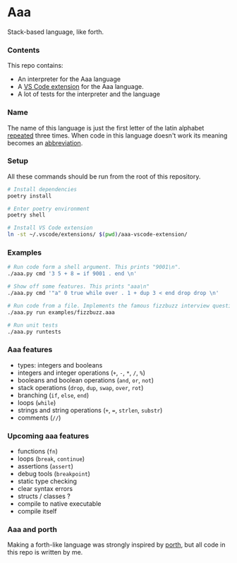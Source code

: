 # Aaa
Stack-based language, like forth.

### Contents
This repo contains:
* An interpreter for the Aaa language
* A [VS Code extension](./aaa-vscode-extension/README.md) for the Aaa language.
* A lot of tests for the interpreter and the language

### Name
The name of this language is just the first letter of the latin alphabet [repeated](#Examples) three times. When code in this language doesn't work its meaning becomes an [abbreviation](https://en.uncyclopedia.co/wiki/AAAAAAAAA!).

### Setup
All these commands should be run from the root of this repository.
```sh
# Install dependencies
poetry install

# Enter poetry environment
poetry shell

# Install VS Code extension
ln -st ~/.vscode/extensions/ $(pwd)/aaa-vscode-extension/
```

### Examples
```sh
# Run code form a shell argument. This prints "9001\n".
./aaa.py cmd '3 5 + 8 = if 9001 . end \n'

# Show off some features. This prints "aaa\n"
./aaa.py cmd '"a" 0 true while over . 1 + dup 3 < end drop drop \n'

# Run code from a file. Implements the famous fizzbuzz interview question.
./aaa.py run examples/fizzbuzz.aaa

# Run unit tests
./aaa.py runtests
```

### Aaa features
- types: integers and booleans
- integers and integer operations (`+`, `-`, `*`, `/`, `%`)
- booleans and boolean operations (`and`, `or`, `not`)
- stack operations (`drop`, `dup`, `swap`, `over`, `rot`)
- branching (`if`, `else`, `end`)
- loops (`while`)
- strings and string operations (`+`, `=`, `strlen`, `substr`)
- comments (`//`)

### Upcoming aaa features
- functions (`fn`)
- loops (`break`, `continue`)
- assertions (`assert`)
- debug tools (`breakpoint`)
- static type checking
- clear syntax errors
- structs / classes ?
- compile to native executable
- compile itself

### Aaa and porth
Making a forth-like language was strongly inspired by [porth](https://gitlab.com/tsoding/porth), but all code in this repo is written by me.
